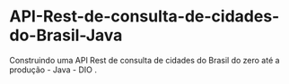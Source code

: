 # API-Rest-de-consulta-de-cidades-do-Brasil-Java
Construindo uma API Rest de consulta de cidades do Brasil do zero até a produção - Java - DIO
.
